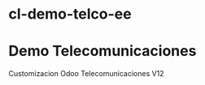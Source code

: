 # cl-demo-telco-ee

Demo Telecomunicaciones
=======================


Customizacion Odoo Telecomunicaciones V12
